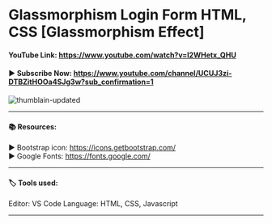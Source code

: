 # Glassmorphism Login Form HTML, CSS [Glassmorphism Effect]

#### YouTube Link: https://www.youtube.com/watch?v=l2WHetx_QHU

#### ▶️  Subscribe Now: https://www.youtube.com/channel/UCUJ3zi-DTBZitHOOa4SJg3w?sub_confirmation=1


![thumblain-updated](https://user-images.githubusercontent.com/98970815/155892878-5e26d013-40ed-4eb2-903f-479e1d2eb21f.png)

------------------------------------------------------------------------

#### 📚 Resources: 

▶️ Bootstrap icon: https://icons.getbootstrap.com/ </br>
▶️ Google Fonts: https://fonts.google.com/


----------------------------------------------------------------------------
#### 🏷️ Tools used:

Editor: VS Code
Language: HTML, CSS, Javascript

----------------------------------------------------------------------------
